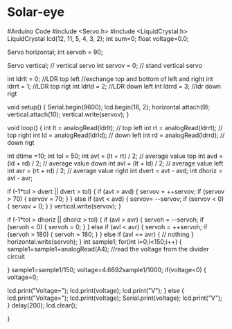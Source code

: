 # Solar-eye

#Arduino Code
#include <Servo.h>
#include <LiquidCrystal.h>
LiquidCrystal lcd(12, 11, 5, 4, 3, 2);
int sum=0;
float voltage=0.0;

Servo horizontal; 
int servoh = 90;

Servo vertical; // vertical servo 
int servov = 0; // stand vertical servo

int ldrlt = 0; //LDR top left //exchange top and bottom of left and right
int ldrrt = 1; //LDR top rigt
int ldrld = 2; //LDR down left
int ldrrd = 3; //ldr down rigt

void setup()
{
  Serial.begin(9600);
   lcd.begin(16, 2);
horizontal.attach(9);
  vertical.attach(10);
  vertical.write(servov);
}

void loop() 
{
  int lt = analogRead(ldrlt); // top left
  int rt = analogRead(ldrrt); // top right
  int ld = analogRead(ldrld); // down left
  int rd = analogRead(ldrrd); // down rigt
   


  int dtime =10;
int tol = 50;
int avt = (lt + rt) / 2; // average value top
int avd = (ld + rd) / 2; // average value down
int avl = (lt + ld) / 2; // average value left
int avr = (rt + rd) / 2; // average value right
int dvert = avt - avd; 
int dhoriz = avl - avr;

if (-1*tol > dvert || dvert > tol) 
{
if (avt > avd)
{
servov = ++servov;
if (servov > 70)
{
servov = 70;
}
}
else if (avt < avd)
{
servov= --servov;
if (servov < 0)
{
servov = 0;
}
}
vertical.write(servov);
}

if (-1*tol > dhoriz || dhoriz > tol) 
{
if (avl > avr)
{
servoh = --servoh;
if (servoh < 0)
{
servoh = 0;
}
}
else if (avl < avr)
{
servoh = ++servoh;
if (servoh > 180)
{
servoh = 180;
}
}
else if (avl == avr)
{
// nothing
}
horizontal.write(servoh);
}
   int sample1;
 for(int i=0;i<150;i++)
{
sample1=sample1+analogRead(A4); //read the voltage from the divider circuit

}
sample1=sample1/150;
voltage=4.669*2*sample1/1000;
if(voltage<0)
{
voltage=0;

lcd.print("Voltage=");
lcd.print(voltage);
lcd.print("V");
}
else
{
lcd.print("Voltage=");
lcd.print(voltage);
Serial.print(voltage);
lcd.print("V");
}
delay(200);
lcd.clear();


} 

